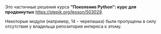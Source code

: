Это частичные решения курса **"Поколение Python": курс для продвинутых** https://stepik.org/lesson/503029.

Некоторые модули (например, 14 - черепашка) были пропущены в силу отсутствия у владельца репозитория интереса к этому.
